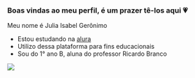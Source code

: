 
### Boas vindas ao meu perfil, é um prazer tê-los aqui 💗

Meu nome é Julia Isabel Gerônimo
- Estou estudando na [alura](https://www.alura.com.br) 
- Utilizo dessa plataforma para fins educacionais
- Sou do 1° ano B, aluna do professor Ricardo Branco 


![](https://media.tenor.com/URbkV7TKOT4AAAAd/first-day-of-school.gif)

